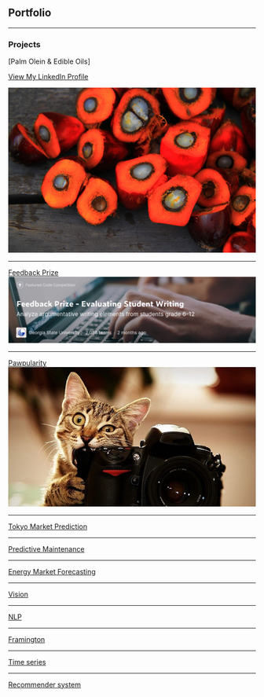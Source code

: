 ## Portfolio

---

### Projects

[Palm Olein & Edible Oils]

<a href="https://github.com/mkingopng/palm_olein">View My LinkedIn Profile</a> 

<img src="images/palm-oil.jpg?raw=true"/>

---
[Feedback Prize](/https://github.com/mkingopng/feedback_prize_pytorch)
<img src="images/kaggle_feedback_prize.png"/>

---
[Pawpularity](https://www.kaggle.com/competitions/petfinder-pawpularity-score)
<img src="images/petfinder.jpg?raw=true"/>

---
[Tokyo Market Prediction](http://example.com/)

---
[Predictive Maintenance](http://example.com/)

---
[Energy Market Forecasting](http://example.com/)

---
[Vision](http://example.com/)

---
[NLP](http://example.com/)

---
[Framington](http://example.com/)

---
[Time series](http://example.com/)

---
[Recommender system](http://example.com/)
